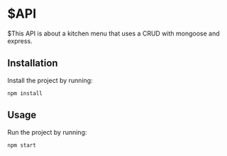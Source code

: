 $API
========

$This API is about a kitchen menu that uses a CRUD with mongoose and express.

Installation
------------

Install the project by running:

    npm install

Usage
------

Run the project by running:

    npm start
